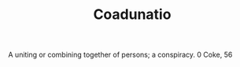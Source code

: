 ---
title: Coadunatio
letter: C
permalink: "/definitions/bld-coadunatio.html"
body: A uniting or combining together of persons; a conspiracy. 0 Coke, 56
published_at: '2018-07-07'
source: Black's Law Dictionary 2nd Ed (1910)
layout: post
---